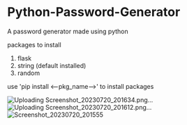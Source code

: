 # Python-Password-Generator
A password generator made using python

packages to install
1. flask
2. string (default installed)
3. random

use 'pip install <--pkg_name-->' to install packages

![Uploading Screenshot_20230720_201634.png…]()
![Uploading Screenshot_20230720_201612.png…]()
![Screenshot_20230720_201555](https://github.com/devy52/Python-Password-Generator/assets/108571763/9777989c-0ffc-43e3-9071-5872f6166234)
